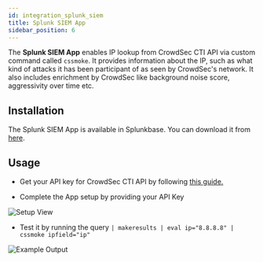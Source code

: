 ```yaml
---
id: integration_splunk_siem
title: Splunk SIEM App
sidebar_position: 6
---
```


The **Splunk SIEM App** enables IP lookup from CrowdSec CTI API via custom command called `cssmoke`. It provides information about the IP, such as what kind of attacks it has been participant of as seen by CrowdSec's network. It also includes enrichment by CrowdSec like background noise score, aggressivity over time etc.


## Installation

The Splunk SIEM App is available in Splunkbase. You can download it from [here](https://splunkbase.splunk.com/app/6800/).

## Usage

- Get your API key for CrowdSec CTI API by following [this guide.](/cti_api/getting_started.mdx)

- Complete the App setup by providing your API Key 

![Setup View](/img/splunk_siem/splunk_siem_api_key_setup.png)


- Test it by running the query `| makeresults | eval ip="8.8.8.8" | cssmoke ipfield="ip"`

![Example Output](/img/splunk_siem/splunk_siem_example.png)
